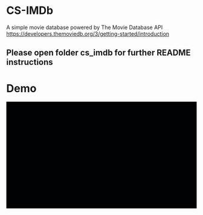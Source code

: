 # CS-IMDb
A simple movie database powered by The Movie Database API 
https://developers.themoviedb.org/3/getting-started/introduction

## Please open folder cs_imdb for further README instructions

# Demo

![CS-IMDb Demo](demo.gif)
